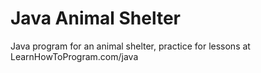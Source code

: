 # Java Animal Shelter

Java program for an animal shelter, practice for lessons at LearnHowToProgram.com/java

